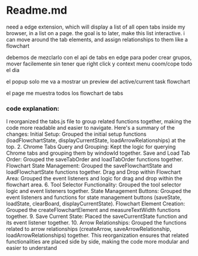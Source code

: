 # Readme.md

need a edge extension, which will display a list of all open tabs inside my browser, in a list on a page. the goal is to later, make this list interactive. i can move around the tab elements, and assign relationships to them like a flowchart

debemos de mezclarlo con el api de tabs en edge para poder crear grupos, mover facilemente sin tener que right click y context menu coom/cope todo el dia

el popup solo me va a mostrar un preview del active/current task flowchart

el page me muestra todos los flowchart de tabs

### code explanation:

I reorganized the tabs.js file to group related functions together, making the code more readable and easier to navigate. Here's a summary of the changes:
Initial Setup: Grouped the initial setup functions (loadFlowchartState, displayCurrentState, loadArrowRelationships) at the top. 2. Chrome Tabs Query and Grouping: Kept the logic for querying Chrome tabs and grouping them by windowId together.
Save and Load Tab Order: Grouped the saveTabOrder and loadTabOrder functions together.
Flowchart State Management: Grouped the saveFlowchartState and loadFlowchartState functions together.
Drag and Drop within Flowchart Area: Grouped the event listeners and logic for drag and drop within the flowchart area. 6. Tool Selector Functionality: Grouped the tool selector logic and event listeners together.
State Management Buttons: Grouped the event listeners and functions for state management buttons (saveState, loadState, clearBoard, displayCurrentState).
Flowchart Element Creation: Grouped the createFlowchartElement and measureTextWidth functions together. 9. Save Current State: Placed the saveCurrentState function and its event listener together. 10. Arrow Relationships: Grouped the functions related to arrow relationships (createArrow, saveArrowRelationship, loadArrowRelationships) together.
This reorganization ensures that related functionalities are placed side by side, making the code more modular and easier to understand

